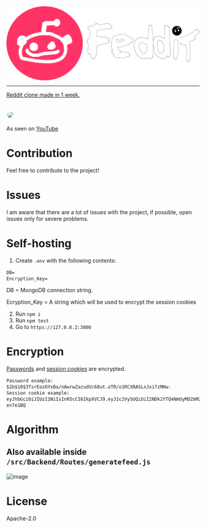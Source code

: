 <img style="display: flex; justify-content: center" src="src/Frontend/Public/images/logo.png">
<hr>

[Reddit clone made in 1 week.](https://feddit.space)

<img style="border: 2px solid white; border-radius: 20px; margin-top: 20px" src="https://github.com/face-hh/tweetfree/assets/69168154/9b3aece8-4ca4-4bd6-8f0e-bb124e29fdf8">

<br>

As seen on [YouTube](https://youtu.be/m99yug6F9D8)

# Contribution
Feel free to contribute to the project!

# Issues
I am aware that there are a lot of issues with the project, if possible, open issues only for severe problems.

# Self-hosting
1. Create `.env` with the following contents:
```
DB=
Encryption_Key=
```
DB = MongoDB connection string.

Ecryption_Key = A string which will be used to encrypt the session cookies

2. Run `npm i`
3. Run `npm test`
4. Go to `https://127.0.0.2:3000`

# Encryption
[Passwords](https://npmjs.com/package/bcrypt) and [session cookies](https://www.npmjs.com/package/jsonwebtoken) are encrypted. 
```
Password example: $2b$10$3TsrEozOYxBa/nAwrwZazudUc68ut.oTR/o1RCXRASLnJxi7zMHw.
Session cookie example: eyJhbGciOiJIUzI1NiIsInR5cCI6IkpXVCJ9.eyJ1c2VySUQiOiI2NDk2YTQ4NmUyMDZmM2RiNTI1Zjc3NjciLCJkYXRlIjoxNjg4Mzk1NzYwNjY1LCJhZGRvbiI6IjE4ODk5NjIzNDNkMDk1ZTkzNjAzNmE2ODVhOTA1NDRmMWQ0MDQzYTYxZTc5MDY1NiIsInN1YmZlZGRpdHMiOnt9LCJkZXNjcmlwdGlvbiI6IkkgaGF2ZW4ndCBzZXQgYSBkZXNjcmlwdGlvbiB5ZXQhIiwiaWF0IjoxNjg4Mzk1NzYwfQ.CJgeCdC1VKKQ5oPuGg7veLnO1pkcAg8Y_vG-en7e1BQ
```

# Algorithm
## Also available inside `/src/Backend/Routes/generatefeed.js`
![image](https://github.com/face-hh/feddit/assets/69168154/9a011785-a469-4bb6-a6f1-eb1fb283bfab)

# License
Apache-2.0
